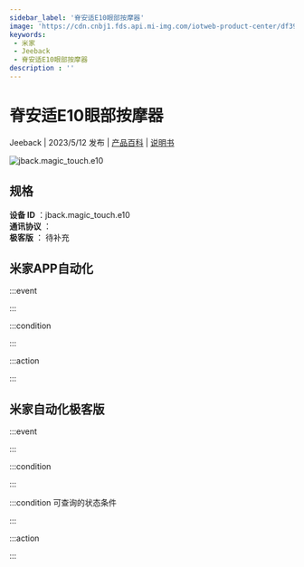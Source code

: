 ```yaml
---
sidebar_label: '脊安适E10眼部按摩器'
image: 'https://cdn.cnbj1.fds.api.mi-img.com/iotweb-product-center/df39cf2c39c6037c3788665a04439bc0_1682070947175.png?GalaxyAccessKeyId=AKVGLQWBOVIRQ3XLEW&Expires=9223372036854775807&Signature=QjsBG5uSDbchj0UBz8wnqEpgSlI='
keywords: 
 - 米家
 - Jeeback
 - 脊安适E10眼部按摩器
description : ''
---
```

# 脊安适E10眼部按摩器

Jeeback | 2023/5/12 发布 | [产品百科](https://home.mi.com/webapp/content/baike/product/index.html?model=jback.magic_touch.e10/) | [说明书](https://home.mi.com/views/introduction.html?model=jback.magic_touch.e10&region=cn)

![jback.magic_touch.e10](https://cdn.cnbj1.fds.api.mi-img.com/iotweb-product-center/df39cf2c39c6037c3788665a04439bc0_1682070947175.png?GalaxyAccessKeyId=AKVGLQWBOVIRQ3XLEW&Expires=9223372036854775807&Signature=QjsBG5uSDbchj0UBz8wnqEpgSlI=)

## 规格  
> 
**设备 ID** ：jback.magic_touch.e10  
**通讯协议** ：  
**极客版**  ： 待补充 


## 米家APP自动化  

:::event  

:::

:::condition  

:::

:::action   

:::

## 米家自动化极客版  

:::event  

:::

:::condition  

:::

:::condition 可查询的状态条件  

:::

:::action  

:::

        
